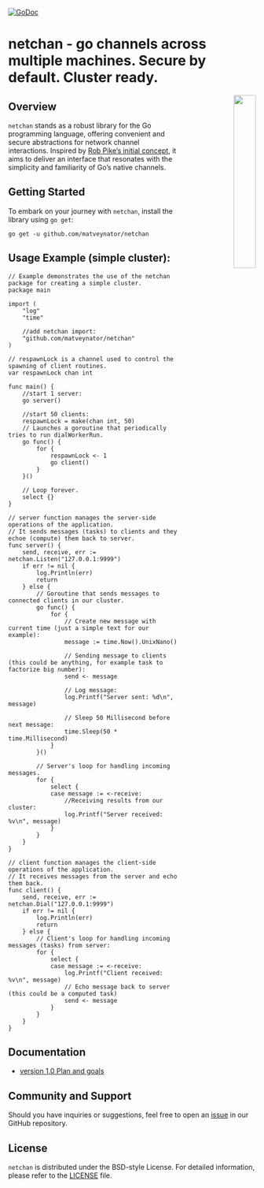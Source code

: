 [![GoDoc](https://godoc.org/github.com/matveynator/netchan?status.svg)](https://godoc.org/github.com/matveynator/netchan?flush=1)

# netchan - go channels across multiple machines. Secure by default. Cluster ready. 

<p align="right">
<img align="right" property="og:image" src="https://repository-images.githubusercontent.com/710838463/86ad7361-2608-4a70-9197-e66883eb9914" width="30%">
</p>


## Overview
`netchan` stands as a robust library for the Go programming language, offering convenient and secure abstractions for network channel interactions. Inspired by [Rob Pike’s initial concept](https://github.com/matveynator/netchan-old), it aims to deliver an interface that resonates with the simplicity and familiarity of Go’s native channels.

## Getting Started
To embark on your journey with `netchan`, install the library using `go get`:

`go get -u github.com/matveynator/netchan`

## Usage Example (simple cluster):

```
// Example demonstrates the use of the netchan package for creating a simple cluster.
package main

import (
	"log"
	"time"

	//add netchan import:
	"github.com/matveynator/netchan"
)

// respawnLock is a channel used to control the spawning of client routines.
var respawnLock chan int

func main() {
	//start 1 server:
	go server()

	//start 50 clients:
	respawnLock = make(chan int, 50)
	// Launches a goroutine that periodically tries to run dialWorkerRun.
	go func() {
		for {
			respawnLock <- 1
			go client()
		}
	}()

	// Loop forever.
	select {}
}

// server function manages the server-side operations of the application.
// It sends messages (tasks) to clients and they echoe (compute) them back to server.
func server() {
	send, receive, err := netchan.Listen("127.0.0.1:9999")
	if err != nil {
		log.Println(err)
		return
	} else {
		// Goroutine that sends messages to connected clients in our cluster.
		go func() {
			for {
				// Create new message with current time (just a simple text for our example):
				message := time.Now().UnixNano()

				// Sending message to clients (this could be anything, for example task to factorize big number):
				send <- message

				// Log message:
				log.Printf("Server sent: %d\n", message)

				// Sleep 50 Millisecond before next message:
				time.Sleep(50 * time.Millisecond)
			}
		}()

		// Server's loop for handling incoming messages.
		for {
			select {
			case message := <-receive:
				//Receiving results from our cluster:
				log.Printf("Server received: %v\n", message)
			}
		}
	}
}

// client function manages the client-side operations of the application.
// It receives messages from the server and echo them back.
func client() {
	send, receive, err := netchan.Dial("127.0.0.1:9999")
	if err != nil {
		log.Println(err)
		return
	} else {
		// Client's loop for handling incoming messages (tasks) from server:
		for {
			select {
			case message := <-receive:
				log.Printf("Client received: %v\n", message)
				// Echo message back to server (this could be a computed task)
				send <- message
			}
		}
	}
}
```

## Documentation
- [version 1.0 Plan and goals](wiki/v1-plan.md)

## Community and Support
  Should you have inquiries or suggestions, feel free to open an [issue](https://github.com/matveynator/netchan/issues) in our GitHub repository.

## License
  `netchan` is distributed under the BSD-style License. For detailed information, please refer to the [LICENSE](https://github.com/matveynator/netchan/blob/master/LICENSE) file.


